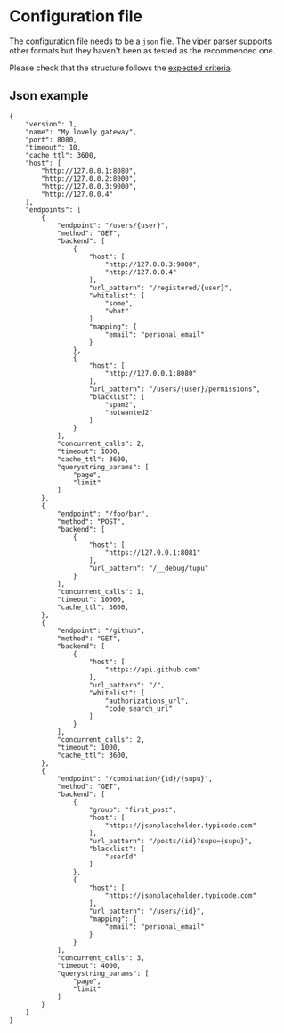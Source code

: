 # Configuration file

The configuration file needs to be a `json` file. The viper parser supports other formats but they haven't been as tested as the recommended one.

Please check that the structure follows the [expected criteria](http://www.krakend.io/configuration/).

## Json example


    {
        "version": 1,
        "name": "My lovely gateway",
        "port": 8080,
        "timeout": 10,
        "cache_ttl": 3600,
        "host": [
            "http://127.0.0.1:8080",
            "http://127.0.0.2:8000",
            "http://127.0.0.3:9000",
            "http://127.0.0.4"
        ],
        "endpoints": [
            {
                "endpoint": "/users/{user}",
                "method": "GET",
                "backend": [
                    {
                        "host": [
                            "http://127.0.0.3:9000",
                            "http://127.0.0.4"
                        ],
                        "url_pattern": "/registered/{user}",
                        "whitelist": [
                            "some",
                            "what"
                        ]
                        "mapping": {
                            "email": "personal_email"
                        }
                    },
                    {
                        "host": [
                            "http://127.0.0.1:8080"
                        ],
                        "url_pattern": "/users/{user}/permissions",
                        "blacklist": [
                            "spam2",
                            "notwanted2"
                        ]
                    }
                ],
                "concurrent_calls": 2,
                "timeout": 1000,
                "cache_ttl": 3600,
                "querystring_params": [
                    "page",
                    "limit"
                ]
            },
            {
                "endpoint": "/foo/bar",
                "method": "POST",
                "backend": [
                    {
                        "host": [
                            "https://127.0.0.1:8081"
                        ],
                        "url_pattern": "/__debug/tupu"
                    }
                ],
                "concurrent_calls": 1,
                "timeout": 10000,
                "cache_ttl": 3600,
            },
            {
                "endpoint": "/github",
                "method": "GET",
                "backend": [
                    {
                        "host": [
                            "https://api.github.com"
                        ],
                        "url_pattern": "/",
                        "whitelist": [
                            "authorizations_url",
                            "code_search_url"
                        ]
                    }
                ],
                "concurrent_calls": 2,
                "timeout": 1000,
                "cache_ttl": 3600,
            },
            {
                "endpoint": "/combination/{id}/{supu}",
                "method": "GET",
                "backend": [
                    {
                        "group": "first_post",
                        "host": [
                            "https://jsonplaceholder.typicode.com"
                        ],
                        "url_pattern": "/posts/{id}?supu={supu}",
                        "blacklist": [
                            "userId"
                        ]
                    },
                    {
                        "host": [
                            "https://jsonplaceholder.typicode.com"
                        ],
                        "url_pattern": "/users/{id}",
                        "mapping": {
                            "email": "personal_email"
                        }
                    }
                ],
                "concurrent_calls": 3,
                "timeout": 4000,
                "querystring_params": [
                    "page",
                    "limit"
                ]
            }
        ]
    }